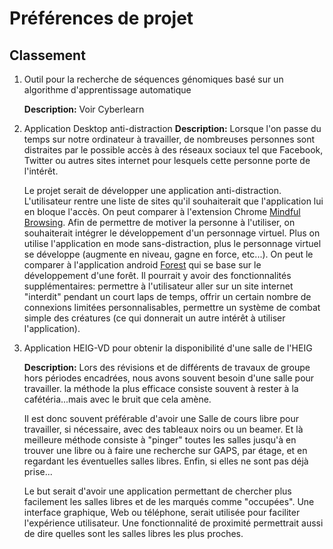 # Préférences de projet



## Classement

1. Outil pour la recherche de séquences génomiques basé sur un algorithme d'apprentissage automatique

   **Description:** Voir Cyberlearn

2. Application Desktop anti-distraction 
   **Description:** Lorsque l'on passe du temps sur notre ordinateur à travailler, de nombreuses personnes sont distraites par le possible accès à des réseaux sociaux tel que Facebook, Twitter ou autres sites internet pour lesquels cette personne porte de l'intérêt.

   Le projet serait de développer une application anti-distraction. L'utilisateur rentre une liste de sites qu'il souhaiterait que l'application lui en bloque l'accès. On peut comparer à l'extension Chrome [Mindful Browsing](https://www.mindfulbrowsing.org/?utm_source=zapier.com&utm_medium=referral&utm_campaign=zapier).
   Afin de permettre de motiver la personne à l'utiliser, on souhaiterait intégrer le développement d'un personnage virtuel. Plus on utilise l'application en mode sans-distraction, plus le personnage virtuel se développe (augmente en niveau, gagne en force, etc...).  On peut le comparer à l'application android [Forest](https://www.forestapp.cc/) qui se base sur le développement d'une forêt.
   Il pourrait y avoir des fonctionnalités supplémentaires: permettre à l'utilisateur aller sur un site internet "interdit" pendant un court laps de temps, offrir un certain nombre de connexions limitées personnalisables, permettre un système de combat simple des créatures (ce qui donnerait un autre intérêt à utiliser l'application).

   

3. Application HEIG-VD pour obtenir la disponibilité d'une salle de l'HEIG

   **Description:** Lors des révisions et de différents de travaux de groupe hors périodes encadrées, nous avons souvent besoin d'une salle pour travailler. la méthode la plus efficace consiste souvent à rester à la cafétéria...mais avec le bruit que cela amène. 

   Il est donc souvent préférable d'avoir une Salle de cours libre pour travailler, si nécessaire, avec des tableaux noirs ou un beamer. Et là meilleure méthode consiste à "pinger" toutes les salles jusqu'à en trouver une libre ou à faire une recherche sur GAPS, par étage, et en regardant les éventuelles salles libres. Enfin, si elles ne sont pas déjà prise... 

   Le but serait d'avoir une application permettant de chercher plus facilement les salles libres et de les marqués comme "occupées". Une interface graphique, Web ou téléphone, serait utilisée pour faciliter l'expérience utilisateur.  Une fonctionnalité de proximité permettrait aussi de dire quelles sont les salles libres les plus proches. 



